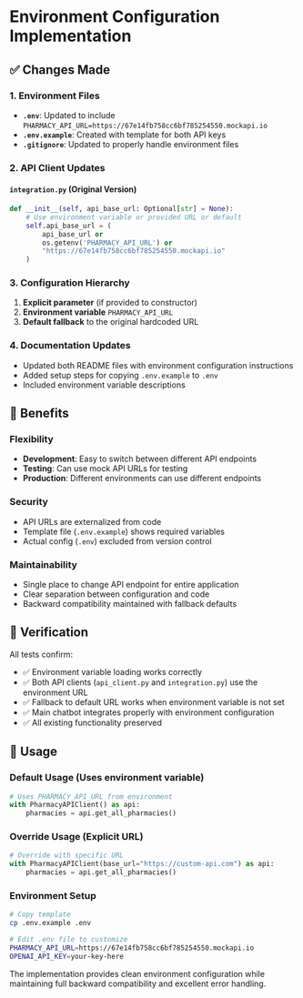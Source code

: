 # Environment Configuration Implementation

## ✅ **Changes Made**

### 1. **Environment Files**
- **`.env`**: Updated to include `PHARMACY_API_URL=https://67e14fb758cc6bf785254550.mockapi.io`
- **`.env.example`**: Created with template for both API keys
- **`.gitignore`**: Updated to properly handle environment files

### 2. **API Client Updates**

#### **`integration.py` (Original Version)**
```python
def __init__(self, api_base_url: Optional[str] = None):
    # Use environment variable or provided URL or default
    self.api_base_url = (
        api_base_url or 
        os.getenv('PHARMACY_API_URL') or 
        "https://67e14fb758cc6bf785254550.mockapi.io"
    )
```

### 3. **Configuration Hierarchy**
1. **Explicit parameter** (if provided to constructor)
2. **Environment variable** `PHARMACY_API_URL`
3. **Default fallback** to the original hardcoded URL

### 4. **Documentation Updates**
- Updated both README files with environment configuration instructions
- Added setup steps for copying `.env.example` to `.env`
- Included environment variable descriptions

## 🎯 **Benefits**

### **Flexibility**
- **Development**: Easy to switch between different API endpoints
- **Testing**: Can use mock API URLs for testing
- **Production**: Different environments can use different endpoints

### **Security**
- API URLs are externalized from code
- Template file (`.env.example`) shows required variables
- Actual config (`.env`) excluded from version control

### **Maintainability**
- Single place to change API endpoint for entire application
- Clear separation between configuration and code
- Backward compatibility maintained with fallback defaults

## 🧪 **Verification**

All tests confirm:
- ✅ Environment variable loading works correctly
- ✅ Both API clients (`api_client.py` and `integration.py`) use the environment URL
- ✅ Fallback to default URL works when environment variable is not set
- ✅ Main chatbot integrates properly with environment configuration
- ✅ All existing functionality preserved

## 🚀 **Usage**

### **Default Usage** (Uses environment variable)
```python
# Uses PHARMACY_API_URL from environment
with PharmacyAPIClient() as api:
    pharmacies = api.get_all_pharmacies()
```

### **Override Usage** (Explicit URL)
```python
# Override with specific URL
with PharmacyAPIClient(base_url="https://custom-api.com") as api:
    pharmacies = api.get_all_pharmacies()
```

### **Environment Setup**
```bash
# Copy template
cp .env.example .env

# Edit .env file to customize
PHARMACY_API_URL=https://67e14fb758cc6bf785254550.mockapi.io
OPENAI_API_KEY=your-key-here
```

The implementation provides clean environment configuration while maintaining full backward compatibility and excellent error handling.
